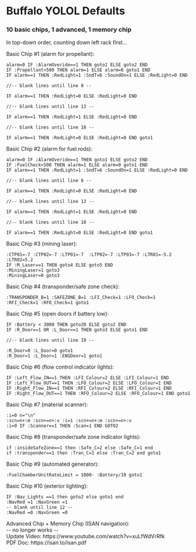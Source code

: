 # Buffalo YOLOL Defaults
### 10 basic chips, 1 advanced, 1 memory chip
In top-down order, counting down left rack first...

Basic Chip #1 (alarm for propellant):
```basic
alarm=0 IF :AlarmOveride==1 THEN goto1 ELSE goto2 END
IF :Propellant<500 THEN alarm=1 ELSE alarm=0 goto1 END
IF alarm==1 THEN :RedLight=1 :SndT=6 :SoundOn=1 ELSE :RedLight=0 END

//-- blank lines until line 8 --

IF alarm==1 THEN :RedLight=0 ELSE :RedLight=0 END

//-- blank lines until line 13 --

IF alarm==1 THEN :RedLight=1 ELSE :RedLight=0 END

//-- blank lines until line 18 --

IF alarm==1 THEN :RedLight=0 ELSE :RedLight=0 END goto1
```

Basic Chip #2 (alarm for fuel rods):
```basic
alarm=0 IF :AlarmOveride==1 THEN goto1 ELSE goto2 END
IF :FuelCheck<500 THEN alarm=1 ELSE alarm=0 goto1 END
IF alarm==1 THEN :RedLight=1 :SndT=6 :SoundOn=1 ELSE :RedLight=0 END

//-- blank lines until line 8 --

IF alarm==1 THEN :RedLight=0 ELSE :RedLight=0 END

//-- blank lines until line 13 --

IF alarm==1 THEN :RedLight=1 ELSE :RedLight=0 END

//-- blank lines until line 18 --

IF alarm==1 THEN :RedLight=0 ELSE :RedLight=0 END goto1
```

Basic Chip #3 (mining laser):
```basic
:CTP01=-7 :CTP02=-7 :LTP01=-7  :LTP02=-7 :LTP03=-7 :LTR01=-5.2
:LTR02=5.2
IF :M_Laser==1 THEN goto4 ELSE goto5 END
:MiningLaser=1 goto3
:MiningLaser=0 goto3
```
Basic Chip #4 (transponder/safe zone check):
```basic
:TRANSPONDER_B=1 :SAFEZONE_B=1 :LFI_Check=1 :LFO_Check=1
:RFI_Check=1 :RFO_Check=1 goto1
```

Basic Chip #5 (open doors if battery low):
```basic
IF :Battery < 3000 THEN goto20 ELSE goto2 END
IF :R_Door==1 OR :L_Door==1 THEN goto3 ELSE goto1 END

//-- blank lines until line 19 --

:R_Door=0 :L_Door=0 goto1
:R_Door=1 :L_Door=1 :ENGDoor=1 goto1
```

Basic Chip #6 (flow control indicator lights):
```basic
IF :Left_Flow_IN==1 THEN :LFI_Colour=2 ELSE :LFI_Colour=1 END
IF :Left_Flow_OUT==1 THEN :LFO_Colour=2 ELSE :LFO_Colour=1 END
IF :Right_Flow_IN==1 THEN :RFI_Colour=2 ELSE :RFI_Colour=1 END
IF :Right_Flow_OUT==1 THEN :RFO_Colour=2 ELSE :RFO_Colour=1 END goto1
```
Basic Chip #7 (material scanner):
```basic
:i=0 n="\n"
:scn=n+:m :scn+=n+:v :i=1 :scn+=n+:m :scn+=n+:v
:i=0 IF :Scanner==1 THEN :Scan=1 END GOTO2
```

Basic Chip #8 (transponder/safe zone indicator lights):
```basic
if :insideSafeZone==1 then :Safe_C=2 else :Safe_C=1 end
if :transponder==1 then :Tran_C=1 else :Tran_C=2 end goto1
```

Basic Chip #9 (automated generator):
```basic
:FuelChamberUnitRateLimit = 1000- :Battery/10 goto1
```

Basic Chip #10 (exterior lighting):
```basic
IF :Nav_Lights ==1 then goto2 else goto1 end
:NavRed =1 :NavGreen =1
-- blank until line 12 --
:NavRed =0 :NavGreen =0
```

<p>Advanced Chip + Memory Chip (ISAN navigation): <br/>
-- no longer works -- <br/>
Update Video: https://www.youtube.com/watch?v=xuLfWdVrRfk <br/>
PDF Doc: https://isan.to/isan.pdf</p>
